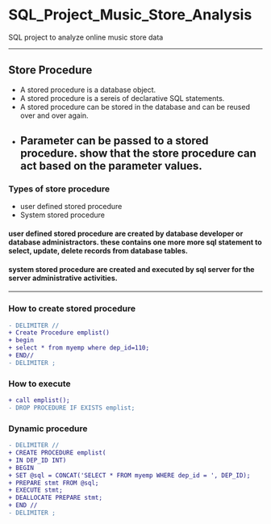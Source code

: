 # SQL_Project_Music_Store_Analysis
SQL project to analyze online music store data
***
##  Store Procedure
* A stored procedure is a database object.
* A stored procedure is a sereis of declarative SQL statements.
* A stored procedure can be stored in the database and can be reused over and over again.
* Parameter can be passed to a stored procedure. show that the store procedure can act based on the parameter values.
  ---
### Types of store procedure
* user defined stored procedure
* System stored procedure
#### user defined stored procedure are created by database developer or database administractors. these contains one more more sql statement to select, update, delete records from database tables.

#### system stored procedure are created and executed by sql server for the server administrative activities.
---
### How to create stored procedure
```diff
- DELIMITER //
+ Create Procedure emplist()
+ begin 
+ select * from myemp where dep_id=110;
+ END// 
- DELIMITER ;
```
### How to execute
```diff
+ call emplist();
- DROP PROCEDURE IF EXISTS emplist;
```
### Dynamic procedure
```diff
- DELIMITER //
+ CREATE PROCEDURE emplist(
+ IN DEP_ID INT)
+ BEGIN
+ SET @sql = CONCAT('SELECT * FROM myemp WHERE dep_id = ', DEP_ID);
+ PREPARE stmt FROM @sql;
+ EXECUTE stmt;
+ DEALLOCATE PREPARE stmt;
+ END //
- DELIMITER ;
```
